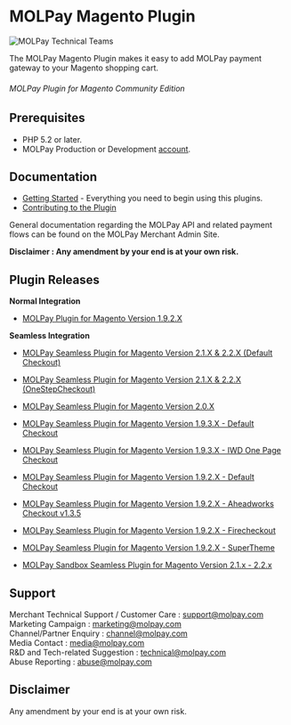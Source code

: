 MOLPay Magento Plugin
=====================
![MOLPay Technical Teams](https://github.com/MOLPay/Magento_Plugin/wiki/images/molpay-developer.jpg)

The MOLPay Magento Plugin makes it easy to add MOLPay payment gateway to your Magento shopping cart.

###### MOLPay Plugin for Magento Community Edition ######

Prerequisites
-------------

* PHP 5.2 or later.
* MOLPay Production or Development [account](http://www.molpay.com/v3/contact/merchant-enquiry).

Documentation
-------------

* [Getting Started](https://github.com/MOLPay/Magento_Plugin/wiki#getting-started) - Everything you need to begin using this plugins.
* [Contributing to the Plugin](https://github.com/MOLPay/Magento_Plugin/wiki/Contributing-to-the-Plugin)

General documentation regarding the MOLPay API and related payment flows can be found on the MOLPay Merchant Admin Site.

**Disclaimer : Any amendment by your end is at your own risk.**

Plugin Releases
---------------
**Normal Integration**
* [MOLPay Plugin for Magento Version 1.9.2.X](https://github.com/MOLPay/Magento_Plugin/tree/Version-1.9.2.x)

**Seamless Integration**
* [MOLPay Seamless Plugin for Magento Version 2.1.X & 2.2.X (Default Checkout)](https://github.com/MOLPay/Magento_Plugin/tree/Version-2.2.x/MOLPay%20Seamless%20Plugin%20for%20Magento%202.1.x%202.2.x/DefaultCheckout)
* [MOLPay Seamless Plugin for Magento Version 2.1.X & 2.2.X (OneStepCheckout)](https://github.com/MOLPay/Magento_Plugin/tree/Version-2.2.x/MOLPay%20Seamless%20Plugin%20for%20Magento%202.1.x%202.2.x/OneStepCheckout)
* [MOLPay Seamless Plugin for Magento Version 2.0.X](https://github.com/MOLPay/Magento_Plugin/tree/Version-2.0.x)
* [MOLPay Seamless Plugin for Magento Version 1.9.3.X - Default Checkout ](https://github.com/MOLPay/Magento_Plugin/tree/Version-1.9.3.x)
* [MOLPay Seamless Plugin for Magento Version 1.9.3.X - IWD One Page Checkout ](https://github.com/MOLPay/Magento_Plugin/tree/Version-1.9.3.x)
* [MOLPay Seamless Plugin for Magento Version 1.9.2.X - Default Checkout ](https://github.com/MOLPay/Magento_Plugin/tree/Version-1.9.2.x)
* [MOLPay Seamless Plugin for Magento Version 1.9.2.X - Aheadworks Checkout v1.3.5 ](https://github.com/MOLPay/Magento_Plugin/tree/Version-1.9.2.x)
* [MOLPay Seamless Plugin for Magento Version 1.9.2.X - Firecheckout ](https://github.com/MOLPay/Magento_Plugin/tree/Version-1.9.2.x)
* [MOLPay Seamless Plugin for Magento Version 1.9.2.X - SuperTheme ](https://github.com/MOLPay/Magento_Plugin/tree/Version-1.9.2.x)

* [MOLPay Sandbox Seamless Plugin for Magento Version 2.1.x - 2.2.x](https://github.com/MOLPay/Magento_Plugin/releases/tag/sbv1.0.0)

Support
-------

Merchant Technical Support / Customer Care : support@molpay.com <br>
Marketing Campaign : marketing@molpay.com <br>
Channel/Partner Enquiry : channel@molpay.com <br>
Media Contact : media@molpay.com <br>
R&D and Tech-related Suggestion : technical@molpay.com <br>
Abuse Reporting : abuse@molpay.com

Disclaimer
----------
Any amendment by your end is at your own risk.

